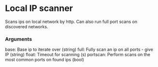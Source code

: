# Local IP scanner

Scans ips on local network by http. Can also run full port scans on discovered networks.

### Arguments

base: Base ip to iterate over (string)
full: Fully scan an ip on all ports - give IP (string)
float: Timeout for scanning (s)
portscan: Perform scans on the most common ports on found ips (bool)
